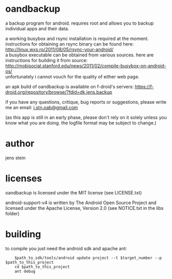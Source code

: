 oandbackup
=======
a backup program for android. requires root and allows you to backup individual apps and their data.

a working busybox and rsync installation is required at the moment.   
instructions for obtaining an rsync binary can be found here: http://linux.wxs.ro/2011/08/05/rsync-your-android/  
a busybox executable can be obtained from various sources. here are instructions for building it from source: http://mobisocial.stanford.edu/news/2011/02/compile-busybox-on-android-os/   
unfortunately i cannot vouch for the quality of either web page.

an apk build of oandbackup is available on f-droid's servers: https://f-droid.org/repository/browse/?fdid=dk.jens.backup

if you have any questions, critique, bug reports or suggestions, please write me an email: j.stn.oab@gmail.com 

(as this app is still in an early phase, please don't rely on it solely unless you know what you are doing. the logfile format may be subject to change.)

author
======
jens stein

licenses
=======
oandbackup is licensed under the MIT license (see LICENSE.txt)

android-support-v4 is written by The Android Open Source Project and licensed under the Apache License, Version 2.0 (see NOTICE.txt in the libs folder)

building
========
to compile you just need the android sdk and apache ant:
```
    $path_to_sdk/tools/android update project --t $target_number --p $path_to_this_project
    cd $path_to_this_project
    ant debug 
```